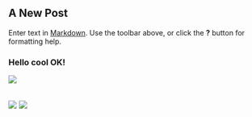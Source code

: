 ## A New Post

Enter text in [Markdown](http://daringfireball.net/projects/markdown/). Use the toolbar above, or click the **?** button for formatting help.

### Hello cool OK!

![](//rock1--article_image.jpg)

![](//rock1--article_image.jpg)
![](//31001_553.jpg)
---


